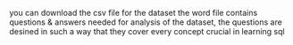 you can download the csv file for the dataset
the word file contains questions & answers needed for analysis of the dataset, the questions are desined in such a way that they cover every concept crucial in learning sql
